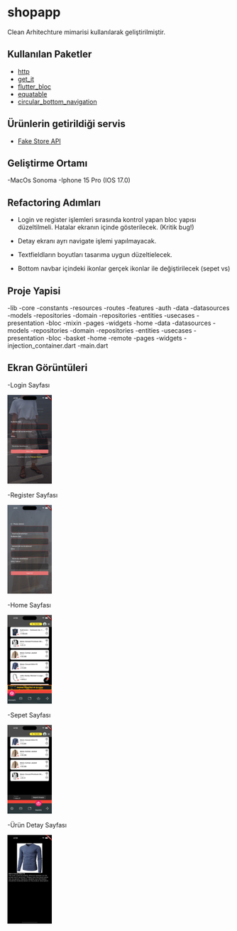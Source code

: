 # shopapp

Clean Arhitechture mimarisi kullanılarak geliştirilmiştir.

## Kullanılan Paketler

- [http](https://pub.dev/packages/http)
- [get_it](https://pub.dev/packages/get_it)
- [flutter_bloc](https://pub.dev/packages/flutter_bloc)
- [equatable](https://pub.dev/packages/equatable)
- [circular_bottom_navigation](https://pub.dev/packages/circular_bottom_navigation)

## Ürünlerin getirildiği servis
- [Fake Store API](https://fakestoreapi.com/)


## Geliştirme Ortamı
-MacOs Sonoma
-Iphone 15 Pro (IOS 17.0)

## Refactoring Adımları

- Login ve register işlemleri sırasında kontrol yapan bloc yapısı düzeltilmeli.
Hatalar ekranın içinde gösterilecek. (Kritik bug!)

- Detay ekranı ayrı navigate işlemi yapılmayacak.

- Textfieldların boyutları tasarıma uygun düzeltielecek.

- Bottom navbar içindeki ikonlar gerçek ikonlar ile değiştirilecek (sepet vs)

## Proje Yapisi

-lib
    -core
        -constants
        -resources
        -routes
    -features
        -auth
            -data
                -datasources
                -models
                -repositories
            -domain
                -repositories
                -entities
                -usecases
            -presentation
                -bloc
                -mixin
                -pages
                -widgets
        -home
            -data
                -datasources
                -models
                -repositories
            -domain
                -repositories
                -entities
                -usecases
            -presentation
                -bloc
                    -basket
                    -home
                    -remote
                -pages
                -widgets
    -injection_container.dart
    -main.dart


## Ekran Görüntüleri

-Login Sayfası

<img src='assets/ss/login.png' width='100' height='200'>

-Register Sayfası

<img src='assets/ss/register.png' width='100' height='200'>

-Home Sayfası

<img src='assets/ss/home.png' width='100' height='200'>

-Sepet Sayfası

<img src='assets/ss/basket.png' width='100' height='200'>

-Ürün Detay Sayfası

<img src='assets/ss/detail.png' width='100' height='200'>

